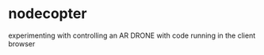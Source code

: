nodecopter
==========

experimenting with controlling an AR DRONE with code running in the client browser
